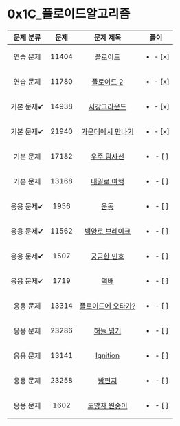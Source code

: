# 0x1C_플로이드알고리즘
| 문제 분류 | 문제 | 문제 제목 | 풀이 |
| :--: | :--: | :--: | :--: |
| 연습 문제 | 11404 | [플로이드](https://www.acmicpc.net/problem/11404) | <ul><li>- [x] </li></ul> |
| 연습 문제 | 11780 | [플로이드 2](https://www.acmicpc.net/problem/11780) | <ul><li>- [x] </li></ul> |
| 기본 문제✔ | 14938 | [서강그라운드](https://www.acmicpc.net/problem/14938) | <ul><li>- [x] </li></ul> |
| 기본 문제✔ | 21940 | [가운데에서 만나기](https://www.acmicpc.net/problem/21940) | <ul><li>- [x] </li></ul> |
| 기본 문제 | 17182 | [우주 탐사선](https://www.acmicpc.net/problem/17182) | <ul><li>- [ ] </li></ul> |
| 기본 문제 | 13168 | [내일로 여행](https://www.acmicpc.net/problem/13168) | <ul><li>- [ ] </li></ul> |
| 응용 문제✔ | 1956 | [운동](https://www.acmicpc.net/problem/1956) | <ul><li>- [ ] </li></ul> |
| 응용 문제✔ | 11562 | [백양로 브레이크](https://www.acmicpc.net/problem/11562) | <ul><li>- [ ] </li></ul> |
| 응용 문제✔ | 1507 | [궁금한 민호](https://www.acmicpc.net/problem/1507) | <ul><li>- [ ] </li></ul> |
| 응용 문제✔ | 1719 | [택배](https://www.acmicpc.net/problem/1719) | <ul><li>- [ ] </li></ul> |
| 응용 문제 | 13314 | [플로이드에 오타가?](https://www.acmicpc.net/problem/13314) | <ul><li>- [ ] </li></ul> |
| 응용 문제 | 23286 | [허들 넘기](https://www.acmicpc.net/problem/23286) | <ul><li>- [ ] </li></ul> |
| 응용 문제 | 13141 | [Ignition](https://www.acmicpc.net/problem/13141) | <ul><li>- [ ] </li></ul> |
| 응용 문제 | 23258 | [밤편지](https://www.acmicpc.net/problem/23258) | <ul><li>- [ ] </li></ul> |
| 응용 문제 | 1602 | [도망자 원숭이](https://www.acmicpc.net/problem/1602) | <ul><li>- [ ] </li></ul> |
